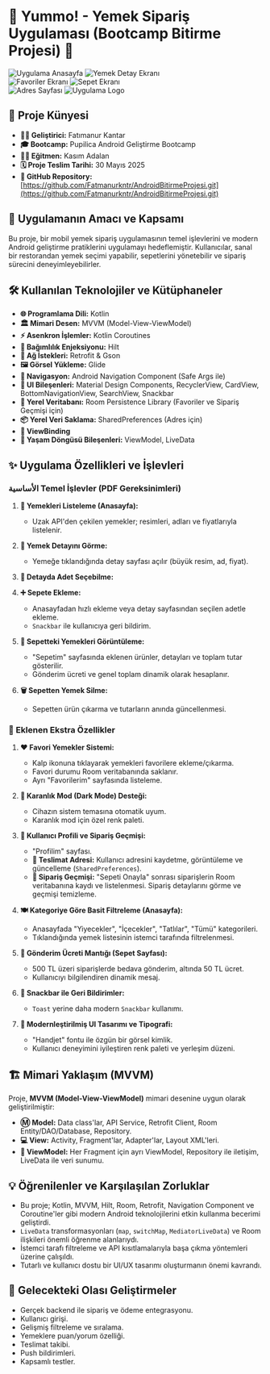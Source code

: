 # 🍦 Yummo! - Yemek Sipariş Uygulaması (Bootcamp Bitirme Projesi) 🚀

 ![Uygulama Anasayfa](anasayfa.png)   ![Yemek Detay Ekranı](yemek_detay.png)  
 ![Favoriler Ekranı](favoriler.png)   ![Sepet Ekranı](sepet.png)   
 ![Adres Sayfası](adres.png)          ![Uygulama Logo](logo.png)   

## 📝 Proje Künyesi

*   **👩‍💻 Geliştirici:** Fatımanur Kantar
*   **🎓 Bootcamp:** Pupilica Android Geliştirme Bootcamp
*   **👨‍🏫 Eğitmen:** Kasım Adalan
*   **🗓️ Proje Teslim Tarihi:** 30 Mayıs 2025
*   **🔗 GitHub Repository:** [https://github.com/Fatmanurkntr/AndroidBitirmeProjesi.git](https://github.com/Fatmanurkntr/AndroidBitirmeProjesi.git)

## 🎯 Uygulamanın Amacı ve Kapsamı

Bu proje, bir mobil yemek sipariş uygulamasının temel işlevlerini ve modern Android geliştirme pratiklerini uygulamayı hedeflemiştir. Kullanıcılar, sanal bir restorandan yemek seçimi yapabilir, sepetlerini yönetebilir ve sipariş sürecini deneyimleyebilirler.

## 🛠️ Kullanılan Teknolojiler ve Kütüphaneler

*   **🌐 Programlama Dili:** Kotlin
*   **🏛️ Mimari Desen:** MVVM (Model-View-ViewModel)
*   **⚡ Asenkron İşlemler:** Kotlin Coroutines
*   **💉 Bağımlılık Enjeksiyonu:** Hilt
*   **📡 Ağ İstekleri:** Retrofit & Gson
*   **🖼️ Görsel Yükleme:** Glide
*   **🧭 Navigasyon:** Android Navigation Component (Safe Args ile)
*   **🎨 UI Bileşenleri:** Material Design Components, RecyclerView, CardView, BottomNavigationView, SearchView, Snackbar
*   **💾 Yerel Veritabanı:** Room Persistence Library (Favoriler ve Sipariş Geçmişi için)
*   **📦 Yerel Veri Saklama:** SharedPreferences (Adres için)
*   **🔗 ViewBinding**
*   **🔄 Yaşam Döngüsü Bileşenleri:** ViewModel, LiveData

## ✨ Uygulama Özellikleri ve İşlevleri

###  الأساسية Temel İşlevler (PDF Gereksinimleri)

1.  **🍔 Yemekleri Listeleme (Anasayfa):**
    *   Uzak API'den çekilen yemekler; resimleri, adları ve fiyatlarıyla listelenir.
   

2.  **📄 Yemek Detayını Görme:**
    *   Yemeğe tıklandığında detay sayfası açılır (büyük resim, ad, fiyat).
    
3.  **🔢 Detayda Adet Seçebilme:**
    
4.  **➕ Sepete Ekleme:**
    *   Anasayfadan hızlı ekleme veya detay sayfasından seçilen adetle ekleme.
    *   `Snackbar` ile kullanıcıya geri bildirim.

5.  **🛒 Sepetteki Yemekleri Görüntüleme:**
    *   "Sepetim" sayfasında eklenen ürünler, detayları ve toplam tutar gösterilir.
    *   Gönderim ücreti ve genel toplam dinamik olarak hesaplanır.

6.  **🗑️ Sepetten Yemek Silme:**
    *   Sepetten ürün çıkarma ve tutarların anında güncellenmesi.

### 🌟 Eklenen Ekstra Özellikler

1.  **❤️ Favori Yemekler Sistemi:**
    *   Kalp ikonuna tıklayarak yemekleri favorilere ekleme/çıkarma.
    *   Favori durumu Room veritabanında saklanır.
    *   Ayrı "Favorilerim" sayfasında listeleme.

2.  **🌙 Karanlık Mod (Dark Mode) Desteği:**
    *   Cihazın sistem temasına otomatik uyum.
    *   Karanlık mod için özel renk paleti.

3.  **👤 Kullanıcı Profili ve Sipariş Geçmişi:**
    *   "Profilim" sayfası.
    *   **📍 Teslimat Adresi:** Kullanıcı adresini kaydetme, görüntüleme ve güncelleme (`SharedPreferences`).
    *   **🧾 Sipariş Geçmişi:** "Sepeti Onayla" sonrası siparişlerin Room veritabanına kaydı ve listelenmesi. Sipariş detaylarını görme ve geçmişi temizleme.

4.  **🍽️ Kategoriye Göre Basit Filtreleme (Anasayfa):**
    *   Anasayfada "Yiyecekler", "İçecekler", "Tatlılar", "Tümü" kategorileri.
    *   Tıklandığında yemek listesinin istemci tarafında filtrelenmesi.

5.  **🚚 Gönderim Ücreti Mantığı (Sepet Sayfası):**
    *   500 TL üzeri siparişlerde bedava gönderim, altında 50 TL ücret.
    *   Kullanıcıyı bilgilendiren dinamik mesaj.

6.  **💬 Snackbar ile Geri Bildirimler:**
    *   `Toast` yerine daha modern `Snackbar` kullanımı.

7.  **🎨 Modernleştirilmiş UI Tasarımı ve Tipografi:**
    *   "Handjet" fontu ile özgün bir görsel kimlik.
    *   Kullanıcı deneyimini iyileştiren renk paleti ve yerleşim düzeni.

## 🏗️ Mimari Yaklaşım (MVVM)

Proje, **MVVM (Model-View-ViewModel)** mimari desenine uygun olarak geliştirilmiştir:

*   **Ⓜ️ Model:** Data class'lar, API Service, Retrofit Client, Room Entity/DAO/Database, Repository.
*   **💻 View:** Activity, Fragment'lar, Adapter'lar, Layout XML'leri.
*   **🧠 ViewModel:** Her Fragment için ayrı ViewModel, Repository ile iletişim, LiveData ile veri sunumu.

## 💡 Öğrenilenler ve Karşılaşılan Zorluklar

*   Bu proje; Kotlin, MVVM, Hilt, Room, Retrofit, Navigation Component ve Coroutine'ler gibi modern Android teknolojilerini etkin kullanma becerimi geliştirdi.
*   `LiveData` transformasyonları (`map`, `switchMap`, `MediatorLiveData`) ve Room ilişkileri önemli öğrenme alanlarıydı.
*   İstemci tarafı filtreleme ve API kısıtlamalarıyla başa çıkma yöntemleri üzerine çalışıldı.
*   Tutarlı ve kullanıcı dostu bir UI/UX tasarımı oluşturmanın önemi kavrandı.


## 🚀 Gelecekteki Olası Geliştirmeler

*   Gerçek backend ile sipariş ve ödeme entegrasyonu.
*   Kullanıcı girişi.
*   Gelişmiş filtreleme ve sıralama.
*   Yemeklere puan/yorum özelliği.
*   Teslimat takibi.
*   Push bildirimleri.
*   Kapsamlı testler.

